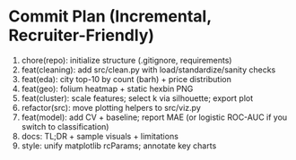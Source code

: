 # Commit Plan (Incremental, Recruiter-Friendly)

1. chore(repo): initialize structure (.gitignore, requirements)
2. feat(cleaning): add src/clean.py with load/standardize/sanity checks
3. feat(eda): city top-10 by count (barh) + price distribution
4. feat(geo): folium heatmap + static hexbin PNG
5. feat(cluster): scale features; select k via silhouette; export plot
6. refactor(src): move plotting helpers to src/viz.py
7. feat(model): add CV + baseline; report MAE (or logistic ROC-AUC if you switch to classification)
8. docs: TL;DR + sample visuals + limitations
9. style: unify matplotlib rcParams; annotate key charts
